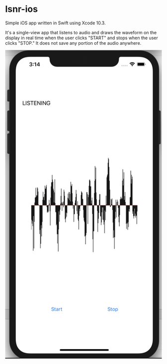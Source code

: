 # lsnr-ios
Simple iOS app written in Swift using Xcode 10.3.

It's a single-view app that listens to audio and draws the waveform on the display in real time when the user clicks "START" and stops when the user clicks "STOP." It does not save any portion of the audio anywhere.

![Screenshot](https://github.com/dennisgbrown/lsnr-ios/blob/master/iOS%20lsnr%20screenshot.png?raw=true "lsnr iOS version")
